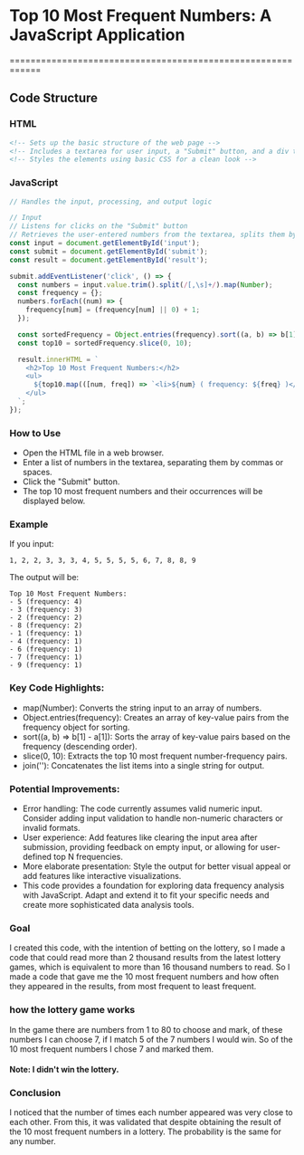 
# Top 10 Most Frequent Numbers: A JavaScript Application
============================================================

## Code Structure

### HTML
```html
<!-- Sets up the basic structure of the web page -->
<!-- Includes a textarea for user input, a "Submit" button, and a div to display the results -->
<!-- Styles the elements using basic CSS for a clean look -->
````
### JavaScript
```javascript
// Handles the input, processing, and output logic

// Input
// Listens for clicks on the "Submit" button
// Retrieves the user-entered numbers from the textarea, splits them by commas or spaces, and converts them to numeric values
const input = document.getElementById('input');
const submit = document.getElementById('submit');
const result = document.getElementById('result');

submit.addEventListener('click', () => {
  const numbers = input.value.trim().split(/[,\s]+/).map(Number);
  const frequency = {};
  numbers.forEach((num) => {
    frequency[num] = (frequency[num] || 0) + 1;
  });

  const sortedFrequency = Object.entries(frequency).sort((a, b) => b[1] - a[1]);
  const top10 = sortedFrequency.slice(0, 10);

  result.innerHTML = `
    <h2>Top 10 Most Frequent Numbers:</h2>
    <ul>
      ${top10.map(([num, freq]) => `<li>${num} ( frequency: ${freq} )</li>`).join('')}
    </ul>
  `;
});
```
### How to Use
- Open the HTML file in a web browser.
- Enter a list of numbers in the textarea, separating them by commas or spaces.
- Click the "Submit" button.
- The top 10 most frequent numbers and their occurrences will be displayed below.
### Example
If you input:
```
1, 2, 2, 3, 3, 3, 4, 5, 5, 5, 5, 6, 7, 8, 8, 9
```
The output will be:

```
Top 10 Most Frequent Numbers:
- 5 (frequency: 4)
- 3 (frequency: 3)
- 2 (frequency: 2)
- 8 (frequency: 2)
- 1 (frequency: 1)
- 4 (frequency: 1)
- 6 (frequency: 1)
- 7 (frequency: 1)
- 9 (frequency: 1)
```
### Key Code Highlights:

- map(Number): Converts the string input to an array of numbers.
- Object.entries(frequency): Creates an array of key-value pairs from the frequency object for sorting.
- sort((a, b) => b[1] - a[1]): Sorts the array of key-value pairs based on the frequency (descending order).
- slice(0, 10): Extracts the top 10 most frequent number-frequency pairs.
- join(''): Concatenates the list items into a single string for output.
  
### Potential Improvements:

- Error handling: The code currently assumes valid numeric input. Consider adding input validation to handle non-numeric characters or invalid formats.
- User experience: Add features like clearing the input area after submission, providing feedback on empty input, or allowing for user-defined top N frequencies.
- More elaborate presentation: Style the output for better visual appeal or add features like interactive visualizations.
- This code provides a foundation for exploring data frequency analysis with JavaScript. Adapt and extend it to fit your specific needs and create more sophisticated data analysis tools.

### Goal 

I created this code, with the intention of betting on the lottery, so I made a code that could read more than 2 thousand results from the latest lottery games, which is equivalent to more than 16 thousand numbers to read. So I made a code that gave me the 10 most frequent numbers and how often they appeared in the results, from most frequent to least frequent.

### how the lottery game works 

In the game there are numbers from 1 to 80 to choose and mark, of these numbers I can choose 7, if I match 5 of the 7 numbers I would win. So of the 10 most frequent numbers I chose 7 and marked them. 
#### Note: I didn't win the lottery.

### Conclusion
I noticed that the number of times each number appeared was very close to each other.
From this, it was validated that despite obtaining the result of the 10 most frequent numbers in a lottery. The probability is the same for any number.






